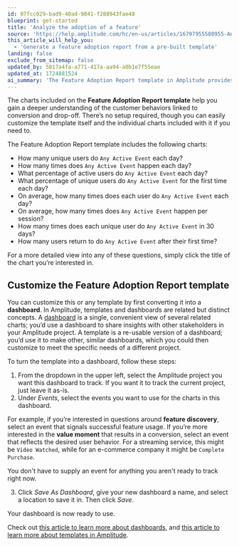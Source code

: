 ```yaml
---
id: 07fcc029-bad9-40ad-9841-f288943fae48
blueprint: get-started
title: 'Analyze the adoption of a feature'
source: 'https://help.amplitude.com/hc/en-us/articles/16797955580955-Analyze-the-adoption-of-a-feature'
this_article_will_help_you:
  - 'Generate a feature adoption report from a pre-built template'
landing: false
exclude_from_sitemap: false
updated_by: 5817a4fa-a771-417a-aa94-a0b1e7f55eae
updated_at: 1724881524
ai_summary: 'The Feature Adoption Report template in Amplitude provides charts to understand customer behaviors related to conversion and drop-off without setup. You can customize the template and its charts. The charts show unique users, event occurrences, user percentages, average event occurrences per user, and more. You can click on a chart for a detailed view. You can turn the template into a dashboard to share insights with others by selecting events of interest and saving it. This helps track project data and customize dashboards for specific needs.'
---
```

The charts included on the **Feature Adoption Report template** help you gain a deeper understanding of the customer behaviors linked to conversion and drop-off. There’s no setup required, though you can easily customize the template itself and the individual charts included with it if you need to.

The Feature Adoption Report template includes the following charts:

* How many unique users do `Any Active Event` each day?
* How many times does `Any Active Event` happen each day?
* What percentage of active users do `Any Active Event` each day?
* What percentage of unique users do `Any Active Event` for the first time each day?
* On average, how many times does each user do `Any Active Event` each day?
* On average, how many times does `Any Active Event` happen per session?
* How many times does each unique user do `Any Active Event` in 30 days?
* How many users return to do `Any Active Event` after their first time?

For a more detailed view into any of these questions, simply click the title of the chart you’re interested in.

## Customize the Feature Adoption Report template

You can customize this or any template by first converting it into a **dashboard**. In Amplitude, templates and dashboards are related but distinct concepts. A [dashboard](/docs/analytics/dashboard-create) is a single, convenient view of several related charts; you’d use a dashboard to share insights with other stakeholders in your Amplitude project. A template is a re-usable version of a dashboard; you’d use it to make other, similar dashboards, which you could then customize to meet the specific needs of a different project.

To turn the template into a dashboard, follow these steps:

1. From the dropdown in the upper left, select the Amplitude project you want this dashboard to track. If you want it to track the current project, just leave it as-is.
2. Under *Events*, select the events you want to use for the charts in this dashboard.   
  
For example, if you’re interested in questions around **feature discovery**, select an event that signals successful feature usage. If you’re more interested in the **value moment** that results in a conversion, select an event that reflects the desired user behavior. For a streaming service, this might be `Video Watched`, while for an e-commerce company it might be `Complete Purchase`.  
  
You don't have to supply an event for anything you aren't ready to track right now. 
  
3. Click *Save As Dashboard*, give your new dashboard a name, and select a location to save it in. Then click *Save*.

Your dashboard is now ready to use.

Check out [this article to learn more about dashboards](/docs/analytics/dashboard-create), and [this article to learn more about templates in Amplitude](/docs/analytics/templates).